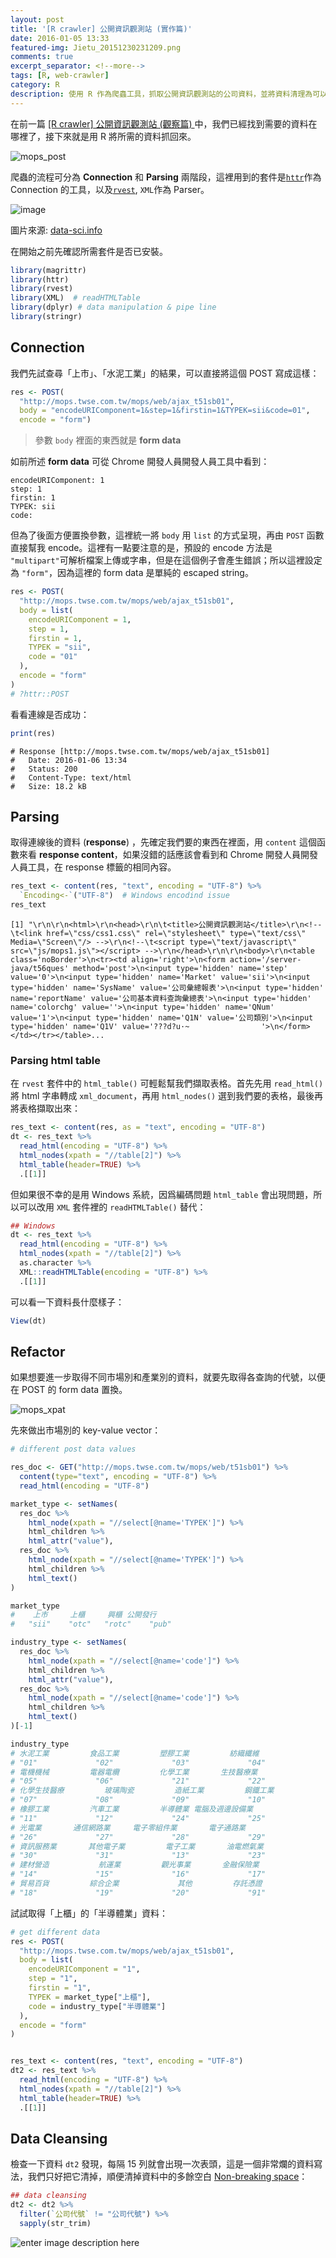 ```yaml
---
layout: post
title: '[R crawler] 公開資訊觀測站 (實作篇)'
date: 2016-01-05 13:33
featured-img: Jietu_20151230231209.png
comments: true
excerpt_separator: <!--more-->
tags: [R, web-crawler]
category: R
description: 使用 R 作為爬蟲工具，抓取公開資訊觀測站的公司資料，並將資料清理為可以儲存、分析的表格形式
---
```


在前一篇 [[R crawler] 公開資訊觀測站 (觀察篇) ](http://leoluyi.logdown.com/posts/400371-public-observatory)中，我們已經找到需要的資料在哪裡了，接下來就是用 R 將所需的資料抓回來。

![mops_post](https://lh3.googleusercontent.com/40U5s2kaifs8YEL9kjPIW5sLkSrMnklcnqoDhptJAxztVia9e_ERXE9W3OarLjI28WcH=s0 "mops_post")

<!--more-->

爬蟲的流程可分為 **Connection** 和 **Parsing** 兩階段，這裡用到的套件是[`httr`](https://cran.r-project.org/web/packages/httr/vignettes/quickstart.html)作為 Connection 的工具，以及[`rvest`](https://github.com/hadley/rvest), `XML`作為 Parser。


![image](https://lh3.googleusercontent.com/3gQc0KwZV-07F3stcRQJjSLVPs1jnAPg70JqM_St2zBtAYMfRlv0GN4_i5PI0vtWcmFnI2POpyw-WJ0Gm4khYp-jJPOY5sDlK-IPY5WqWsx3W_dyaaIPDDdQKkLhXX2DmyKrenyRSpJj90pHSqXWkLQqNI5Z0-uZNLLLJCYielp-OmJqUcrrrxLVoOv-PgXV51I_GOEo4gpl4rezW_249ksDUv_EuLorONOd5ZcXCyjzL8sA4so2_wb-oIGwhrUa9CXEfJ6UGOvs9We4dOJgZqkJL8dmSf0nF2PB7a3dkGUHgalmKpfZaEqVi4u7AcxUxPdPv6AaJ6apRfEmlm_ffpHxAgmHhfGLx7jcKzikyONqurZPzU8nwbeP2R2mN--rJbo76j8pYDuCM7EM8goGofPny9WQJvuG-0mGR7IVHq58qG7BqFs_nlMjU4fBojEV-lg89gq9zpPORkUxScSkA2uVYn3a9hnMDmuHMHYR6bVR3834q-1W0Ol2TTlZoIskaYLr7KZmMZuH1o0HRQC-zG253jcFvYcrbpmmtpPixOj9zWIt2gqf4lkQvN6GUtc8UlfElxdsHQ4QNG5yeiOHtZ3Lv4RxRR0=w903-h618-no)

圖片來源: [data-sci.info](http://data-sci.info)

在開始之前先確認所需套件是否已安裝。

```r
library(magrittr)
library(httr)
library(rvest)
library(XML)  # readHTMLTable
library(dplyr) # data manipulation & pipe line
library(stringr)
```


## Connection

我們先試查尋「上市」、「水泥工業」的結果，可以直接將這個 POST 寫成這樣：

```r
res <- POST(
  "http://mops.twse.com.tw/mops/web/ajax_t51sb01",
  body = "encodeURIComponent=1&step=1&firstin=1&TYPEK=sii&code=01",
  encode = "form")
```

> 參數 `body` 裡面的東西就是 **form data**

如前所述 **form data** 可從 Chrome 開發人員開發人員工具中看到：

```
encodeURIComponent: 1
step: 1
firstin: 1
TYPEK: sii
code:
```

但為了後面方便置換參數，這裡統一將 `body` 用 `list` 的方式呈現，再由 `POST` 函數直接幫我 encode。這裡有一點要注意的是，預設的 encode 方法是 `"multipart"`可解析檔案上傳或字串，但是在這個例子會產生錯誤；所以這裡設定為 `"form"`，因為這裡的 form data 是單純的 escaped string。

```r
res <- POST(
  "http://mops.twse.com.tw/mops/web/ajax_t51sb01",
  body = list(
    encodeURIComponent = 1,
    step = 1,
    firstin = 1,
    TYPEK = "sii",
    code = "01"
  ),
  encode = "form"
)
# ?httr::POST
```

看看連線是否成功：

```r
print(res)
```

```
# Response [http://mops.twse.com.tw/mops/web/ajax_t51sb01]
#   Date: 2016-01-06 13:34
#   Status: 200
#   Content-Type: text/html
#   Size: 18.2 kB
```


## Parsing

取得連線後的資料 (**response**) ，先確定我們要的東西在裡面，用 `content` 這個函數來看 **response content**，如果沒錯的話應該會看到和 Chrome 開發人員開發人員工具，在 response 標籤的相同內容。

```r
res_text <- content(res, "text", encoding = "UTF-8") %>%
  `Encoding<-`("UTF-8")  # Windows encodind issue
res_text
```
```
[1] "\r\n\r\n<html>\r\n<head>\r\n\t<title>公開資訊觀測站</title>\r\n<!--\t<link href=\"css/css1.css\" rel=\"stylesheet\" type=\"text/css\" Media=\"Screen\"/> -->\r\n<!--\t<script type=\"text/javascript\" src=\"js/mops1.js\"></script> -->\r\n</head>\r\n\r\n<body>\r\n<table class='noBorder'>\n<tr><td align='right'>\n<form action='/server-java/t56ques' method='post'>\n<input type='hidden' name='step' value='0'>\n<input type='hidden' name='Market' value='sii'>\n<input type='hidden' name='SysName' value='公司彙總報表'>\n<input type='hidden' name='reportName' value='公司基本資料查詢彙總表'>\n<input type='hidden' name='colorchg' value=''>\n<input type='hidden' name='QNum' value='1'>\n<input type='hidden' name='Q1N' value='公司類別'>\n<input type='hidden' name='Q1V' value='???d?u·~                '>\n</form></td></tr></table>...
```

### Parsing html table

在 `rvest` 套件中的 `html_table()` 可輕鬆幫我們擷取表格。首先先用 `read_html()` 將 html 字串轉成 `xml_document`，再用 `html_nodes()` 選到我們要的表格，最後再將表格擷取出來：

```r
res_text <- content(res, as = "text", encoding = "UTF-8")
dt <- res_text %>%
  read_html(encoding = "UTF-8") %>%
  html_nodes(xpath = "//table[2]") %>%
  html_table(header=TRUE) %>%
  .[[1]]
```

但如果很不幸的是用 Windows 系統，因爲編碼問題 `html_table` 會出現問題，所以可以改用 `XML` 套件裡的 `readHTMLTable()` 替代：

```r
## Windows
dt <- res_text %>%
  read_html(encoding = "UTF-8") %>%
  html_nodes(xpath = "//table[2]") %>%
  as.character %>%
  XML::readHTMLTable(encoding = "UTF-8") %>%
  .[[1]]
```

可以看一下資料長什麼樣子：
```r
View(dt)
```




## Refactor

如果想要進一步取得不同市場別和產業別的資料，就要先取得各查詢的代號，以便在 POST 的 form data 置換。

![mops_xpat](https://lh3.googleusercontent.com/-ufi0pm7AwXw/VotQl8OUw-I/AAAAAAAAFKM/V2ZzW6RMxK8/s0/Jietu_20160102150708.png "mops_xpath")

先來做出市場別的 key-value vector：

```r
# different post data values

res_doc <- GET("http://mops.twse.com.tw/mops/web/t51sb01") %>%
  content(type="text", encoding = "UTF-8") %>%
  read_html(encoding = "UTF-8")

market_type <- setNames(
  res_doc %>%
    html_node(xpath = "//select[@name='TYPEK']") %>%
    html_children %>%
    html_attr("value"),
  res_doc %>%
    html_node(xpath = "//select[@name='TYPEK']") %>%
    html_children %>%
    html_text()
)

market_type
#    上市     上櫃     興櫃 公開發行
#   "sii"    "otc"   "rotc"    "pub"
```

```r
industry_type <- setNames(
  res_doc %>%
    html_node(xpath = "//select[@name='code']") %>%
    html_children %>%
    html_attr("value"),
  res_doc %>%
    html_node(xpath = "//select[@name='code']") %>%
    html_children %>%
    html_text()
)[-1]

industry_type
# 水泥工業         食品工業         塑膠工業         紡織纖維
# "01"             "02"             "03"             "04"
# 電機機械         電器電纜         化學工業       生技醫療業
# "05"             "06"             "21"             "22"
# 化學生技醫療         玻璃陶瓷         造紙工業         鋼鐵工業
# "07"             "08"             "09"             "10"
# 橡膠工業         汽車工業         半導體業 電腦及週邊設備業
# "11"             "12"             "24"             "25"
# 光電業       通信網路業     電子零組件業       電子通路業
# "26"             "27"             "28"             "29"
# 資訊服務業       其他電子業         電子工業       油電燃氣業
# "30"             "31"             "13"             "23"
# 建材營造           航運業         觀光事業       金融保險業
# "14"             "15"             "16"             "17"
# 貿易百貨         綜合企業             其他         存託憑證
# "18"             "19"             "20"             "91"

```

試試取得「上櫃」的「半導體業」資料：

```r
# get different data
res <- POST(
  "http://mops.twse.com.tw/mops/web/ajax_t51sb01",
  body = list(
    encodeURIComponent = "1",
    step = "1",
    firstin = "1",
    TYPEK = market_type["上櫃"],
    code = industry_type["半導體業"]
  ),
  encode = "form"
)


res_text <- content(res, "text", encoding = "UTF-8")
dt2 <- res_text %>%
  read_html(encoding = "UTF-8") %>%
  html_nodes(xpath = "//table[2]") %>%
  html_table(header=TRUE) %>%
  .[[1]]
```

## Data Cleansing

檢查一下資料 `dt2` 發現，每隔 15 列就會出現一次表頭，這是一個非常爛的資料寫法，我們只好把它清掉，順便清掉資料中的多餘空白 [Non-breaking space](https://en.wikipedia.org/wiki/Non-breaking_space)：

```r
## data cleansing
dt2 <- dt2 %>%
  filter(`公司代號` != "公司代號") %>%
  sapply(str_trim)
```

![enter image description here](https://lh3.googleusercontent.com/-TtdQsxgfA8Y/V1wfbqWixGI/AAAAAAAAGvA/ltpIqRns3wA9pVypaTo6-F_3gf0w8dsNACKgB/s0/mops_result_table.png "mops_result_table.png")

